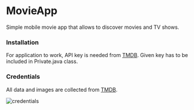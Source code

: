 # MovieApp
Simple mobile movie app that allows to discover movies and TV shows.

### Installation
For application to work, API key is needed from [TMDB](www.themoviedb.org). Given key has to be included in Private.java class. 

### Credentials
All data and images are collected from [TMDB](www.themoviedb.org).

![credentials](https://user-images.githubusercontent.com/41871003/221378188-cd4af9f3-d0df-42ec-a3a7-e290106229ae.png)
